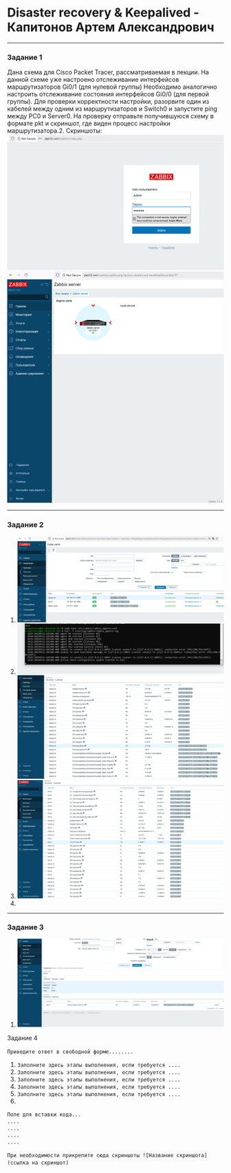 # Disaster recovery & Keepalived - Капитонов Артем Александрович





---

### Задание 1

Дана схема для Cisco Packet Tracer, рассматриваемая в лекции.
На данной схеме уже настроено отслеживание интерфейсов маршрутизаторов Gi0/1 (для нулевой группы)
Необходимо аналогично настроить отслеживание состояния интерфейсов Gi0/0 (для первой группы).
Для проверки корректности настройки, разорвите один из кабелей между одним из маршрутизаторов и Switch0 и запустите ping между PC0 и Server0.
На проверку отправьте получившуюся схему в формате pkt и скриншот, где виден процесс настройки маршрутизатора.2.
Скриншоты:
![Скриншот1](https://github.com/Artem-K16git/Homeworks/blob/main/img/Auth_zabbix1.png)
![Скриншот2](https://github.com/Artem-K16git/Homeworks/blob/main/img/Auth_zabbix2.png)

---

### Задание 2

1. ![1](https://github.com/Artem-K16git/Homeworks/blob/main/img/Conf_hosts.png)
2. ![2](https://github.com/Artem-K16git/Homeworks/blob/main/img/zabbix_agent_logs1.png)
   ![3](https://github.com/Artem-K16git/Homeworks/blob/main/img/zabbix_agent_logs2.png)
3. ![4](https://github.com/Artem-K16git/Homeworks/blob/main/img/zabbix_agent_logs3.png)
4.  


---

### Задание 3

1. ![1](https://github.com/Artem-K16git/Homeworks/blob/main/img/Win110_free_space.png)



Задание 4

`Приведите ответ в свободной форме........`

1. `Заполните здесь этапы выполнения, если требуется ....`
2. `Заполните здесь этапы выполнения, если требуется ....`
3. `Заполните здесь этапы выполнения, если требуется ....`
4. `Заполните здесь этапы выполнения, если требуется ....`
5. `Заполните здесь этапы выполнения, если требуется ....`
6. 

```
Поле для вставки кода...
....
....
....
....
```

`При необходимости прикрепитe сюда скриншоты
![Название скриншота](ссылка на скриншот)`
